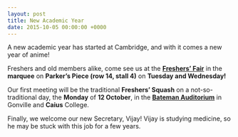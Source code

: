 ```yaml
---
layout: post
title: New Academic Year
date: 2015-10-05 00:00:00 +0000
---
```


A new academic year has started at Cambridge, and with it comes a new year of anime!

Freshers and old members alike, come see us at the **[Freshers’ Fair](http://www.cusu.co.uk/get-involved/freshers-15)** in the **marquee** on **Parker’s Piece (row 14, stall 4)** on **Tuesday and Wednesday!**

Our first meeting will be the traditional **Freshers’ Squash** on a not-so-traditional day, the **Monday** of **12 October**, in the **[Bateman Auditorium](http://www.chambermusicians.org.uk/Bateman%20Auditorium.htm)** in Gonville and **Caius** College.

Finally, we welcome our new Secretary, Vijay! Vijay is studying medicine, so he may be stuck with this job for a few years.
